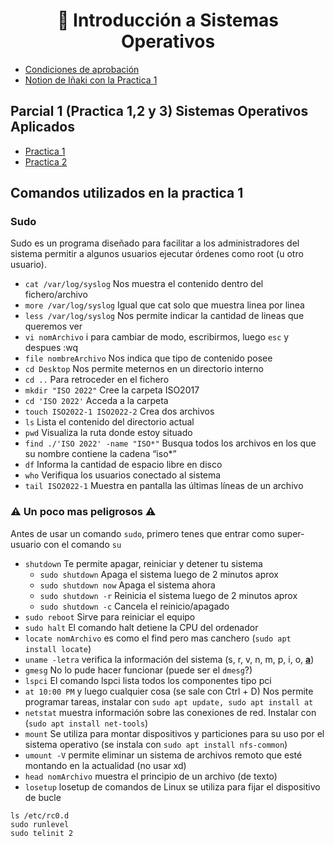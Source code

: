 <h1 align="center"> 🐧 Introducción a Sistemas Operativos</h1>

- [Condiciones de aprobación](/Documentos/)
- [Notion de Iñaki con la Practica 1](https://nova-calcium-fbd.notion.site/Introducci-n-a-Sistemas-Operativos-78eceb443ac04f919bdf3394bbe22d27)

## Parcial 1 (Practica 1,2 y 3) Sistemas Operativos Aplicados

- [Practica 1](/Documentos/Practica1.md)
- [Practica 2](/Documentos/Practica2.md)

## Comandos utilizados en la practica 1 

### Sudo

Sudo es un programa diseñado para facilitar a los administradores del sistema permitir a algunos usuarios ejecutar órdenes como root (u otro usuario).

- `cat /var/log/syslog` Nos muestra el contenido dentro del fichero/archivo
- `more /var/log/syslog` Igual que cat solo que muestra linea por linea 
- `less /var/log/syslog` Nos permite indicar la cantidad de lineas que queremos ver
- `vi nomArchivo` i para cambiar de modo, escribirmos, luego `esc` y despues :wq
- `file nombreArchivo` Nos indica que tipo de contenido posee
- `cd Desktop` Nos permite meternos en un directorio interno
-  `cd ..` Para retroceder en el fichero
- `mkdir "ISO 2022"` Cree la carpeta ISO2017
- `cd 'ISO 2022'` Acceda a la carpeta
- `touch ISO2022-1 ISO2022-2` Crea dos archivos
- `ls` Lista el contenido del directorio actual
- `pwd` Visualiza la ruta donde estoy situado
- `find ./'ISO 2022' -name "ISO*"` Busqua todos los archivos en los que su nombre contiene la cadena “iso*” 
- `df` Informa la cantidad de espacio libre en disco
- `who` Verifiqua los usuarios conectado al sistema
- `tail ISO2022-1` Muestra en pantalla las últimas líneas de un archivo

### ⚠️ Un poco mas peligrosos ⚠️ 
Antes de usar un comando `sudo`, primero tenes que entrar como super-usuario con el comando `su`

- `shutdown` Te permite apagar, reiniciar y detener tu sistema
  - `sudo shutdown` Apaga el sistema luego de 2 minutos aprox
  - `sudo shutdown now` Apaga el sistema ahora
  - `sudo shutdown -r` Reinicia el sistema luego de 2 minutos aprox
  - `sudo shutdown -c` Cancela el reinicio/apagado
- `sudo reboot` Sirve para reiniciar el equipo
- `sudo halt` El comando halt detiene la CPU del ordenador
- `locate nomArchivo` es como el find pero mas canchero (`sudo apt install locate`) 
- `uname -letra` verifica la información del sistema (s, r, v, n, m, p, i, o, **[a]()**)
- `gmesg` No lo pude hacer funcionar (puede ser el `dmesg`?)
- `lspci` El comando lspci lista todos los componentes tipo pci  
- `at 10:00 PM` y luego cualquier cosa (se sale con Ctrl + D) Nos permite programar tareas, instalar con `sudo apt update, sudo apt install at`
- `netstat` muestra información sobre las conexiones de red. Instalar con (`sudo apt install net-tools`)
- `mount` Se utiliza para montar dispositivos y particiones para su uso por el sistema operativo (se instala con `sudo apt install nfs-common`)
- `umount -V` permite eliminar un sistema de archivos remoto que esté montando en la actualidad (no usar xd)
- `head nomArchivo` muestra el principio de un archivo (de texto)
- `losetup` losetup de comandos de Linux se utiliza para fijar el dispositivo de bucle 



```
ls /etc/rc0.d
sudo runlevel
sudo telinit 2
```